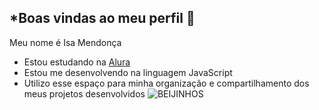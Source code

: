 ## *Boas vindas ao meu perfil 🌠

Meu nome é Isa Mendonça
- Estou estudando na [Alura](https://www.alura.com.br)
- Estou me desenvolvendo na linguagem JavaScript
- Utilizo esse espaço para minha organização e
compartilhamento dos meus projetos desenvolvidos
![BEIJINHOS](https://media.tenor.com/mToCVE3WAEcAAAAM/kiss-mwuah.gif)
